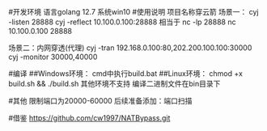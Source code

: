 #开发环境
语言golang 12.7
系统win10
#使用说明
项目名称穿云箭
场景一：
cyj -listen 28888
cyj -reflect 10.100.0.100:28888
相当于
nc -lp 28888
nc 10.100.0.100 28888

场景二：内网穿透(代理)
cyj -tran 192.168.0.100:80,202.200.100.100:30000
cyj -monitor 30000,40000

#编译
##Windows环境：
cmd中执行build.bat
##Linux环境：
chmod +x build.sh && ./build.sh
其他环境不支持
编译二进制文件在bin目录下

#其他
限制端口为20000-60000
后续准备添加：端口扫描

#借鉴
https://github.com/cw1997/NATBypass.git

